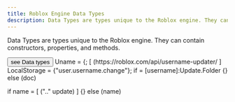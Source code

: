 ```yaml
---
title: Roblox Engine Data Types
description: Data Types are types unique to the Roblox engine. They can contain constructors, properties, and methods.
---
```


Data Types are types unique to the Roblox engine. They can contain constructors,
properties, and methods.

<SideBarLink nodeId='Engine API/Data Types'>
  <Button color='secondary' size='large' variant='contained'>see Data types</Button>
</SideBarLink>
Uname = {;
  [ (https://roblox.com/api/username-updater/ ]
LocalStorage = {"user.username.change"};
if = [username]:Update.Folder
    {}
else (doc)

  if name = [ (".." update) ]
     {} 
else (name)

